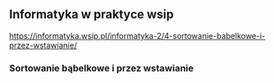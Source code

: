 
## Informatyka w praktyce wsip ##

https://informatyka.wsip.pl/informatyka-2/4-sortowanie-babelkowe-i-przez-wstawianie/

### Sortowanie bąbelkowe i przez wstawianie ###
